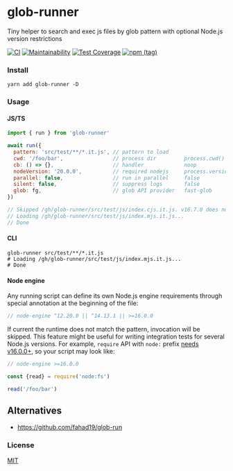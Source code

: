 # glob-runner
Tiny helper to search and exec js files by glob pattern with optional Node.js version restrictions

[![CI](https://github.com/antongolub/glob-runner/workflows/CI/badge.svg)](https://github.com/antongolub/glob-runner/actions)
[![Maintainability](https://api.codeclimate.com/v1/badges/b32153a28214edf1d06a/maintainability)](https://codeclimate.com/github/antongolub/glob-runner/maintainability)
[![Test Coverage](https://api.codeclimate.com/v1/badges/b32153a28214edf1d06a/test_coverage)](https://codeclimate.com/github/antongolub/glob-runner/test_coverage)
[![npm (tag)](https://img.shields.io/npm/v/glob-runner)](https://www.npmjs.com/package/glob-runner)

### Install
```shell
yarn add glob-runner -D
```

### Usage
#### JS/TS
```js
import { run } from 'glob-runner'

await run({
  pattern: 'src/test/**/*.it.js', // pattern to load
  cwd: '/foo/bar',                // process dir         process.cwd()
  cb: () => {},                   // handler             noop
  nodeVersion: '20.0.0',          // required nodejs     process.version
  parallel: false,                // run in parallel     false
  silent: false,                  // suppress logs       false
  glob: fg,                       // glob API provider   fast-glob
})

// Skipped /gh/glob-runner/src/test/js/index.cjs.it.js. v16.7.0 does not satisfy ^12.20.0
// Loading /gh/glob-runner/src/test/js/index.mjs.it.js...
// Done
```

#### CLI
```shell
glob-runner src/test/**/*.it.js
# Loading /gh/glob-runner/src/test/js/index.mjs.it.js...
# Done
```

#### Node engine 
Any running script can define its own Node.js engine requirements
through special annotation at the beginning of the file:
```js
// node-engine ^12.20.0 || ^14.13.1 || >=16.0.0
```
If current the runtime does not match the pattern, invocation will be skipped.
This feature might be useful for writing integration tests for several Node.js versions.
For example, `require` API with `node:` prefix [needs v16.0.0+](https://nodejs.org/api/modules.html#modules_core_modules),
so your script may look like:

```js
// node-engine >=16.0.0

const {read} = require('node:fs')

read('/foo/bar')
```


## Alternatives
* https://github.com/fahad19/glob-run

### License
[MIT](./LICENSE)
